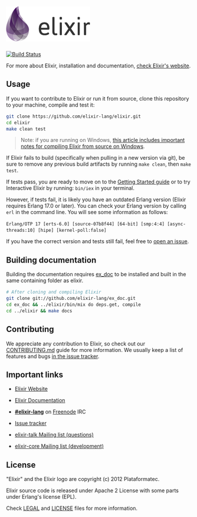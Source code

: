 ![Elixir](https://github.com/elixir-lang/elixir-lang.github.com/raw/master/images/logo/logo.png)
=========
[![Build Status](https://secure.travis-ci.org/elixir-lang/elixir.svg?branch=master "Build Status")](https://travis-ci.org/elixir-lang/elixir)

For more about Elixir, installation and documentation, [check Elixir's website](http://elixir-lang.org/).

## Usage

If you want to contribute to Elixir or run it from source, clone this repository to your machine, compile and test it:

```sh
git clone https://github.com/elixir-lang/elixir.git
cd elixir
make clean test
```

> Note: if you are running on Windows, [this article includes important notes for compiling Elixir from source on Windows](https://github.com/elixir-lang/elixir/wiki/Windows).

If Elixir fails to build (specifically when pulling in a new version via git), be sure to remove any previous build artifacts by running `make clean`, then `make test`.

If tests pass, you are ready to move on to the [Getting Started guide][1] or to try Interactive Elixir by running: `bin/iex` in your terminal.

However, if tests fail, it is likely you have an outdated Erlang version (Elixir requires Erlang 17.0 or later). You can check your Erlang version by calling `erl` in the command line. You will see some information as follows:

`Erlang/OTP 17 [erts-6.0] [source-07b8f44] [64-bit] [smp:4:4] [async-threads:10] [hipe] [kernel-poll:false]`

If you have the correct version and tests still fail, feel free to [open an issue][2].

## Building documentation

Building the documentation requires [ex_doc](https://github.com/elixir-lang/ex_doc) to be installed and built in the same containing folder as elixir.

```sh
# After cloning and compiling Elixir
git clone git://github.com/elixir-lang/ex_doc.git
cd ex_doc && ../elixir/bin/mix do deps.get, compile
cd ../elixir && make docs
```

## Contributing

We appreciate any contribution to Elixir, so check out our [CONTRIBUTING.md](CONTRIBUTING.md) guide for more information. We usually keep a list of features and bugs [in the issue tracker][2].

## Important links

* [Elixir Website][1]
* [Elixir Documentation][7]
* **[#elixir-lang][5]** on [Freenode][6] IRC
* [Issue tracker][2]
* [elixir-talk Mailing list (questions)][3]
* [elixir-core Mailing list (development)][4]

  [1]: http://elixir-lang.org
  [2]: https://github.com/elixir-lang/elixir/issues
  [3]: https://groups.google.com/group/elixir-lang-talk
  [4]: https://groups.google.com/group/elixir-lang-core
  [5]: irc://chat.freenode.net/elixir-lang
  [6]: http://www.freenode.net/
  [7]: http://elixir-lang.org/docs.html

## License

"Elixir" and the Elixir logo are copyright (c) 2012 Plataformatec.

Elixir source code is released under Apache 2 License with some parts under Erlang's license (EPL).

Check [LEGAL](LEGAL) and [LICENSE](LICENSE) files for more information.
